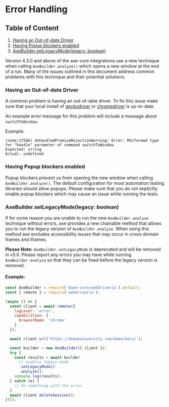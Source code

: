 # Error Handling

## Table of Content

1. [Having an Out-of-date Driver](#having-an-out-of-date-driver)
2. [Having Popup blockers enabled](#having-popup-blockers-enabled)
3. [AxeBuilder.setLegacyMode(legacy: boolean)](#axebuildersetlegacymodelegacy-boolean)

Version 4.3.0 and above of the axe-core integrations use a new technique when calling `AxeBuilder.analyze()` which opens a new window at the end of a run. Many of the issues outlined in this document address common problems with this technique and their potential solutions.

### Having an Out-of-date Driver

A common problem is having an out-of-date driver. To fix this issue make sure that your local install of [geckodriver](https://github.com/mozilla/geckodriver/releases) or [chromedriver](https://chromedriver.chromium.org/downloads) is up-to-date.

An example error message for this problem will include a message about `switchToWindow`.

Example:

```console
(node:17566) UnhandledPromiseRejectionWarning: Error: Malformed type for "handle" parameter of command switchToWindow
Expected: string
Actual: undefined
```

### Having Popup blockers enabled

Popup blockers prevent us from opening the new window when calling `AxeBuilder.analyze()`. The default configuration for most automation testing libraries should allow popups. Please make sure that you do not explicitly enable popup blockers which may cause an issue while running the tests.

### AxeBuilder.setLegacyMode(legacy: boolean)

If for some reason you are unable to run the new `AxeBuilder.analyze` technique without errors, axe provides a new chainable method that allows you to run the legacy version of `AxeBuilder.analyze`. When using this method axe excludes accessibility issues that may occur in cross-domain frames and iframes.

**Please Note:** `AxeBuilder.setLegacyMode` is deprecated and will be removed in v5.0. Please report any errors you may have while running `AxeBuilder.analyze` so that they can be fixed before the legacy version is removed.

#### Example:

```js
const AxeBuilder = require('@axe-core/webdriverio').default;
const { remote } = require('webdriverio');

(async () => {
  const client = await remote({
    logLevel: 'error',
    capabilities: {
      browserName: 'chrome'
    }
  });

  await client.url('https://dequeuniversity.com/demo/mars/');

  const builder = new AxeBuilder({ client });
  try {
    const results = await builder
      // enables legacy mode
      .setLegacyMode()
      .analyze();
    console.log(results);
  } catch (e) {
    // do something with the error
  }
  await client.deleteSession();
})();
```

